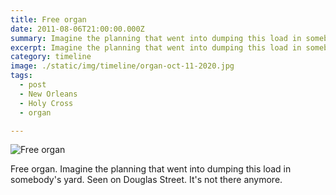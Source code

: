 ```yaml
---
title: Free organ
date: 2011-08-06T21:00:00.000Z
summary: Imagine the planning that went into dumping this load in somebody's yard.
excerpt: Imagine the planning that went into dumping this load in somebody's yard.
category: timeline
image: ./static/img/timeline/organ-oct-11-2020.jpg
tags:
  - post 
  - New Orleans
  - Holy Cross
  - organ

---
```


![Free organ](/static/img/timeline/organ-oct-11-2020.jpg "Free organ")

Free organ. Imagine the planning that went into dumping this load in somebody's yard. Seen on Douglas Street. It's not there anymore.